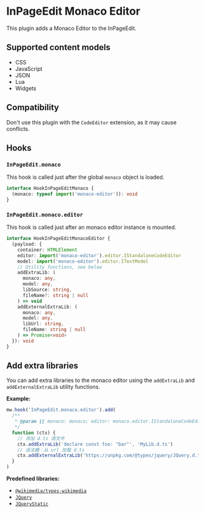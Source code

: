 # InPageEdit Monaco Editor

This plugin adds a Monaco Editor to the InPageEdit.

## Supported content models

- CSS
- JavaScript
- JSON
- Lua
- Widgets

## Compatibility

Don't use this plugin with the `CodeEditor` extension, as it may cause conflicts.

## Hooks

### `InPageEdit.monaco`

This hook is called just after the global `monaco` object is loaded.

```ts
interface HookInPageEditMonaco {
  (monaco: typeof import('monaco-editor')): void
}
```

### `InPageEdit.monaco.editor`

This hook is called just after an monaco editor instance is mounted.

```ts
interface HookInPageEditMonacoEditor {
  (payload: {
    container: HTMLElement
    editor: import('monaco-editor').editor.IStandaloneCodeEditor
    model: import('monaco-editor').editor.ITextModel
    // Utility functions, see below
    addExtraLib: (
      monaco: any,
      model: any,
      libSource: string,
      fileName?: string | null
    ) => void
    addExternalExtraLib: (
      monaco: any,
      model: any,
      libUrl: string,
      fileName: string | null
    ) => Promise<void>
  }): void
}
```

## Add extra libraries

You can add extra libraries to the monaco editor using the `addExtraLib` and `addExternalExtraLib` utility functions.

**Example:**

```ts
mw.hook('InPageEdit.monaco.editor').add(
  /**
   * @param {{ monaco: monaco; editor: monaco.editor.IStandaloneCodeEditor; model: monaco.editor.ITextModel; addExtraLib: (content: string, filePath?: string) => void; addExternalExtraLib: (url: string, filePath?: string) => void; }} ctx
   */
  function (ctx) {
    // 添加 d.ts 源文件
    ctx.addExtraLib('declare const foo: "bar"', 'MyLib.d.ts')
    // 语法糖：从 url 加载 d.ts
    ctx.addExternalExtraLib('https://unpkg.com/@types/jquery/JQuery.d.ts')
  }
)
```

**Predefined libraries:**

- [`@wikimedia/types-wikimedia`](https://cdn.jsdelivr.net/npm/@wikimedia/types-wikimedia@0.4.2/MediaWiki.d.ts)
- [`JQuery`](https://cdn.jsdelivr.net/npm/@types/jquery/JQuery.d.ts)
- [`JQueryStatic`](https://cdn.jsdelivr.net/npm/@types/jquery/JQueryStatic.d.ts)
